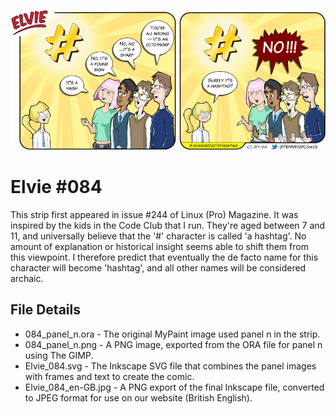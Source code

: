 ![Elvie comic strip #084](Elvie_084_en-GB.jpg)

Elvie #084
==========
This strip first appeared in issue #244 of Linux (Pro) Magazine. It was inspired by the kids in the Code Club that I run. They're aged between 7 and 11, and universally believe that the '#' character is called 'a hashtag'. No amount of explanation or historical insight seems able to shift them from this viewpoint. I therefore predict that eventually the de facto name for this character will become 'hashtag', and all other names will be considered archaic.


File Details
------------
* 084_panel_n.ora     - The original MyPaint image used panel n in the strip.
* 084_panel_n.png     - A PNG image, exported from the ORA file for panel n using The GIMP.
* Elvie_084.svg       - The Inkscape SVG file that combines the panel images with frames and text to create the comic.
* Elvie_084_en-GB.jpg - A PNG export of the final Inkscape file, converted to JPEG format for use on our website (British English).

